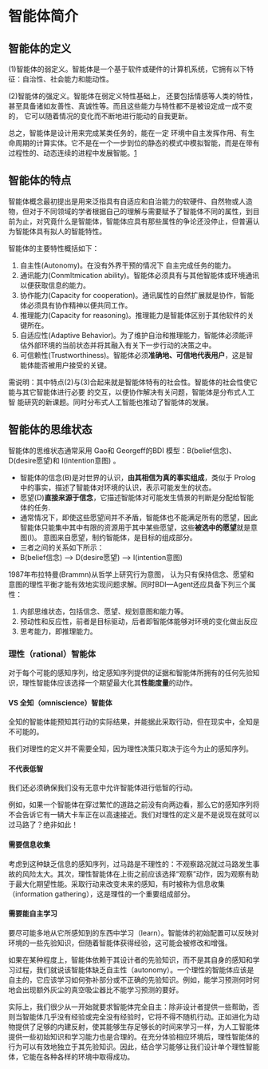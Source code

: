 

<!--
 * @version:
 * @Author:  StevenJokess（蔡舒起） https://github.com/StevenJokess
 * @Date: 2023-05-28 21:34:40
 * @LastEditors:  StevenJokess（蔡舒起） https://github.com/StevenJokess
 * @LastEditTime: 2023-06-03 23:18:56
 * @Description:
 * @Help me: make friends by a867907127@gmail.com and help me get some “foreign” things or service I need in life; 如有帮助，请赞助，失业3年了。![支付宝收款码](https://github.com/StevenJokess/d2rl/blob/master/img/%E6%94%B6.jpg)
 * @TODO::
 * @Reference:
-->
# 智能体简介

## 智能体的定义

(1)智能体的弱定义。智能体是一个基于软件或硬件的计算机系统，它拥有以下特征：自治性、社会能力和能动性。

(2)智能体的强定义。智能体在弱定义特性基础上， 还要包括情感等人类的特性，甚至具备诸如友善性、真诚性等。而且这些能力与特性都不是被设定成一成不变的， 它可以随着情况的变化而不断地进行能动的自我更新。

总之，智能体是设计用来完成某类任务的，能在一定 环境中自主发挥作用、有生命周期的计算实体。它不是在一个一步到位的静态的模式中模拟智能，而是在带有过程性的、动态连续的进程中发展智能。[1]

## 智能体的特点

智能体概念最初提出是用来泛指具有自适应和自治能力的软硬件、自然物或人造物，但对于不同领域的学者根据自己的理解与需要赋予了智能体不同的属性，到目前为止，对究竟什么是智能体，智能体应具有那些属性的争论还没停止，但普遍认为智能体具有拟人的智能特性。

智能体的主要特性概括如下：

1. 自主性(Autonomy)。在没有外界干预的情况下 自主完成任务的能力。
2. 通讯能力(Conmltmication ability)。智能体必须具有与其他智能体或环境通讯以便获取信息的能力。
3. 协作能力(Capacity for cooperation)。通讯属性的自然扩展就是协作，智能体必须具有协作精神以便共同工作。
4. 推理能力(Capacity for reasoning)。推理能力是智能体区别于其他软件的关键所在。
5. 自适应性(Adaptive Behavior)。为了维护自治和推理能力，智能体必须能评估外部环境的当前状态并将其融入有关下一步行动的决策之中。
6. 可信赖性(Trustworthiness)。智能体必须**准确地、可信地代表用户**，这是智能体能否被用户接受的关键。

需说明：其中特点(2)与(3)合起来就是智能体特有的社会性。智能体的社会性使它能与其它智能体进行必要 的交互，以便协作解决有关问题，智能体是分布式人工智 能研究的新课题。同时分布式人工智能也推动了智能体的发展。

## 智能体的思维状态

智能体的思维状态通常采用 Gao和 Georgeff的BDI 模型：B(belief信念)、D(desire愿望)和 I(intention意图) 。

- 智能体的信念(B)是对世界的认识，**由其相信为真的事实组成**，类似于 Prolog中的事实，描述了智能体对环境的认识，表示可能发生的状态。
- 愿望(D)**直接来源于信念**，它描述智能体对可能发生情景的判断是分配给智能体的任务.
- 通常情况下，即使这些愿望间并不矛盾，智能体也不能满足所有的愿望，因此智能体只能集中其中有限的资源用于其中某些愿望，这些**被选中的愿望**就是意图(I)。 意图来自愿望，制约智能体，是目标的组成部分。
- 三者之间的关系如下所示：
- B(belief信念) --> D(desire愿望) --> I(intention意图)

1987年布拉特曼(Brammn)从哲学上研究行为意图， 认为只有保持信念、愿望和意图的理性平衡才能有效地实现问题求解。同时BDI—Agent还应具备下列三个属性：

1. 内部思维状态，包括信念、愿望、规划意图和能力等。
2. 预动性和反应性，前者是目标驱动，后者即智能体能够对环境的变化做出反应
3. 思考能力，即推理能力。

### 理性（rational）智能体

对于每个可能的感知序列，给定感知序列提供的证据和智能体所拥有的任何先验知识，理性智能体应该选择一个期望最大化其**性能度量**的动作。

#### VS 全知（omniscience）智能体

全知的智能体能预知其行动的实际结果，并能据此采取行动，但在现实中，全知是不可能的。

我们对理性的定义并不需要全知，因为理性决策只取决于迄今为止的感知序列。

#### 不代表低智

我们还必须确保我们没有无意中允许智能体进行低智的行动。

例如，如果一个智能体在穿过繁忙的道路之前没有向两边看，那么它的感知序列将不会告诉它有一辆大卡车正在以高速接近。我们对理性的定义是不是说现在就可以过马路了？绝非如此！

#### 需要信息收集

考虑到这种缺乏信息的感知序列，过马路是不理性的：不观察路况就过马路发生事故的风险太大。其次，理性智能体在上街之前应该选择“观察”动作，因为观察有助于最大化期望性能。采取行动来改变未来的感知，有时被称为信息收集（information gathering），这是理性的一个重要组成部分。

#### 需要能自主学习

要尽可能多地从它所感知到的东西中学习（learn）。智能体的初始配置可以反映对环境的一些先验知识，但随着智能体获得经验，这可能会被修改和增强。

如果在某种程度上，智能体依赖于其设计者的先验知识，而不是其自身的感知和学习过程，我们就说该智能体缺乏自主性（autonomy）。一个理性的智能体应该是自主的，它应该学习如何弥补部分或不正确的先验知识。例如，能学习预测何时何地会出现额外灰尘的真空吸尘器比不能学习预测的要好。

实际上，我们很少从一开始就要求智能体完全自主：除非设计者提供一些帮助，否则当智能体几乎没有经验或完全没有经验时，它将不得不随机行动。正如进化为动物提供了足够的内建反射，使其能够生存足够长的时间来学习一样，为人工智能体提供一些初始知识和学习能力也是合理的。在充分体验相应环境后，理性智能体的行为可以有效地独立于其先验知识。因此，结合学习能够让我们设计单个理性智能体，它能在各种各样的环境中取得成功。

[1]: https://qikan.cqvip.com/Qikan/Article/ReadIndex?id=9263932&info=YWx%2bJyno%2b%2bPTetRtIPlH9l4XNXz2Rva3WF3TPrtaofo%3d
